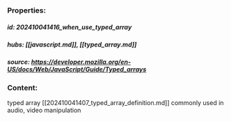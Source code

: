 ### Properties:


##### id: 202410041416_when_use_typed_array
##### hubs: [[javascript.md]], [[typed_array.md]]
##### source: https://developer.mozilla.org/en-US/docs/Web/JavaScript/Guide/Typed_arrays


### Content:

typed array [[202410041407_typed_array_definition.md]] commonly used in audio, video manipulation